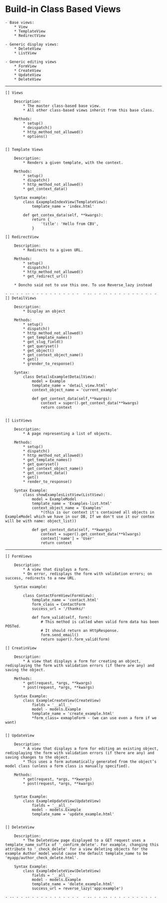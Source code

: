 # Build-in Class Based Views

    - Base views:
        * View
        * TemplateView
        * RedirectView

    - Generic display views:
        * DeleteView
        * ListView

    - Generic editing views
        * FormView
        * CreateView
        * UpdateView
        * DeleteView
___________________________________________________________________

    [] Views

        Description: 
            * The master class-based base view. 
            * All other class-based views inherit from this base class.

        Methods:
            * setup()
            * deispatch()
            * http_method_not_allowed()
            * options()


    [] Template Views

        Description: 
            * Renders a given template, with the context.

        Methods:
            * setup()
            * dispatch()
            * http_method_not_allowed()
            * get_context_data()

        Syntax example:
            class ExapmpleIndexView(TemplateView):
                template_name = 'index.html'
            
            def get_contex_data(self, **kwargs):
                return {
                    'title': 'Hello from CBV',
                }

    [] RedirectView

        Description: 
            * Redirects to a given URL.

        Methods:
            * setup()
            * dispatch()
            * http_method_not_allowed()
            * get_redirect_url()

        * Doncho said not to use this one. To use Reverse_lazy instead

    - -- - - -- - - - - - - - - - - -  - -- - - -- - - - - - - - - - - -
    [] DetailViews

        Description: 
            * Display an object

        Methods:
            * setup()
            * dispatch()
            * http_method_not_allowed()
            * get_template_names()
            * get_slug_field()
            * get_queryset()
            * get_object()
            * get_context_object_name()
            * get()
            * grender_to_response()

        Syntax:
            class DetailsExample(DetailView):    
                model = Example
                template_name = 'detail_view.html'
                context_object_name = 'current_example'

                def get_context_data(self,**kwargs):
                    context = super().get_context_data(**kwargs)
                    return context


    [] ListViews

        Description: 
            * A page representing a list of objects.

        Methods:
            * setup()
            * dispatch()
            * http_method_not_allowed()
            * get_template_names()
            * get_queryset()
            * get_context_object_name()
            * get_context_data()
            * get()
            * render_to_response()

        Syntax Example:
            class showExamplesListView(ListView):
                model = ExampleModel
                template_name = 'Examples-list.html'
                context_object_name = 'Examples' 
                    *(this is our context it's contained all objects in ExampleModel which we have in our DB, If we don't use it our contex will be with name: object_list))

                def get_context_data(self, **kwargs)
                    context = super().get_context_data(**klwargs)
                    context['name'] = 'User'
                    return context
- -- - - -- - - - - - - - - - - -  - -- - - -- - - - - - - - - - - -
    [] FormViews

        Description: 
            * A view that displays a form. 
            * On error, redisplays the form with validation errors; on success, redirects to a new URL.

        Syntax example:

            class ContactFormView(FormView):
                template_name = 'contact.html'
                form_class = ContactForm
                success_url = '/thanks/'

                def form_valid(self, form):
                    # This method is called when valid form data has been POSTed.
                    # It should return an HttpResponse.
                    form.send_email()
                    return super().form_valid(form)

    [] CreatinView

        Description:
            * A view that displays a form for creating an object, redisplaying the form with validation errors (if there are any) and saving the object.
        
        Methods:
            * get(request, *args, **kwargs)
            * post(request, *args, **kwargs)

        Syntax Example:
            class ExampleCreateView(CreateView)
                fields = '__all__'
                model - models.Example
                template_name = 'create_example.html'
                *form_class= exmapleForm - (we can use even a form if we want)


    [] UpdateView

        Description:
            * A view that displays a form for editing an existing object, redisplaying the form with validation errors (if there are any) and saving changes to the object. 
            * This uses a form automatically generated from the object’s model class (unless a form class is manually specified).
        
        Methods:
            * get(request, *args, **kwargs)
            * post(request, *args, **kwargs)

        
        Syntax Example:
            class ExampleUpdateView(UpdateView)
                fields = '__all__'
                model - models.Example
                template_name = 'update_example.html'


    [] DeleteView

        Description:
            * The DeleteView page displayed to a GET request uses a template_name_suffix of '_confirm_delete'. For example, changing this attribute to '_check_delete' for a view deleting objects for the example Author model would cause the default template_name to be 'myapp/author_check_delete.html'.
   
        Syntax Example:
            class ExampleDeleteView(DeleteView)
                fields = '__all__'
                model - models.Example
                template_name = 'delete_example.html'
                success_url = reverse_lazy('app:example')

    - -- - - -- - - - - - - - - - - -  - -- - - -- - - - - - - - - - - -